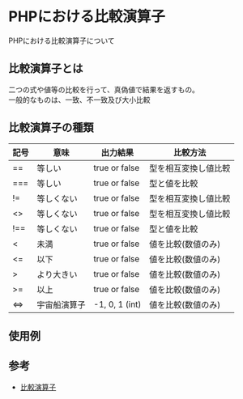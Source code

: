# PHPにおける比較演算子

PHPにおける比較演算子について

## 比較演算子とは

二つの式や値等の比較を行って、真偽値で結果を返すもの。
<br>一般的なものは、一致、不一致及び大小比較

## 比較演算子の種類
| 記号 | 意味  | 出力結果 | 比較方法 |
| --- | --- | ---- | --- |
| == | 等しい | true or false | 型を相互変換し値比較 |
| === | 等しい | true or false | 型と値を比較 |
| != | 等しくない | true or false | 型を相互変換し値比較 |
| <> | 等しくない | true or false | 型を相互変換し値比較 |
| !== | 等しくない | true or false | 型と値を比較 |
| < | 未満 | true or false | 値を比較(数値のみ) |
| <= | 以下 | true or false | 値を比較(数値のみ) |
| > | より大きい | true or false | 値を比較(数値のみ) |
| >= | 以上 | true or false | 値を比較(数値のみ) |
| <=> | 宇宙船演算子 | -1, 0, 1 (int) | 値を比較(数値のみ) |

## 使用例

## 参考
- [比較演算子](https://www.php.net/manual/ja/language.operators.comparison.php)
